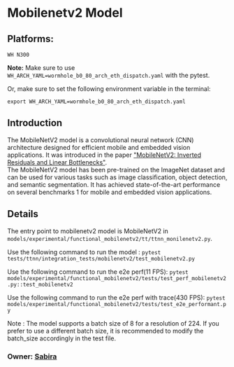 # Mobilenetv2 Model

## Platforms:
    WH N300

**Note:** Make sure to use `WH_ARCH_YAML=wormhole_b0_80_arch_eth_dispatch.yaml` with the pytest.

Or, make sure to set the following environment variable in the terminal:
```
export WH_ARCH_YAML=wormhole_b0_80_arch_eth_dispatch.yaml
```

## Introduction
The MobileNetV2 model is a convolutional neural network (CNN) architecture designed for efficient mobile and embedded vision applications. It was introduced in the paper ["MobileNetV2: Inverted Residuals and Linear Bottlenecks"](https://arxiv.org/abs/1801.04381). </br>
The MobileNetV2 model has been pre-trained on the ImageNet dataset and can be used for various tasks such as image classification, object detection, and semantic segmentation. It has achieved state-of-the-art performance on several benchmarks 1 for mobile and embedded vision applications.

## Details
The entry point to mobilenetv2 model is MobileNetV2 in `models/experimental/functional_mobilenetv2/tt/ttnn_monilenetv2.py`.

Use the following command to run the model :
`pytest tests/ttnn/integration_tests/mobilenetv2/test_mobilenetv2.py`

Use the following command to run the e2e perf(11 FPS):
`pytest models/experimental/functional_mobilenetv2/tests/test_perf_mobilenetv2.py::test_mobilenetv2`

Use the following command to run the e2e perf with trace(430 FPS):
`pytest models/experimental/functional_mobilenetv2/tests/test_e2e_performant.py`

Note : The model supports a batch size of 8 for a resolution of 224. If you prefer to use a different batch size, it is recommended to modify the batch_size accordingly in the test file.

### Owner: [Sabira](https://github.com/sabira-mcw)

